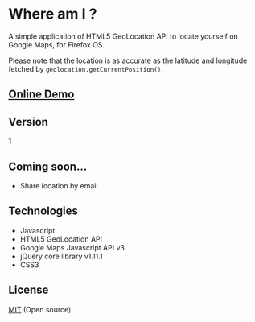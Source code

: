 Where am I ?
====

A simple application of HTML5 GeoLocation API to locate yourself on Google Maps, for Firefox OS.

Please note that the location is as accurate as the latitude and longitude fetched by `geolocation.getCurrentPosition()`.


[Online Demo]
----


Version
----

1


Coming soon...
----
    
  - Share location by email


Technologies
----
* Javascript
* HTML5 GeoLocation API
* Google Maps Javascript API v3
* jQuery core library v1.11.1
* CSS3


License
----

[MIT] (Open source)

[MIT]:http://opensource.org/licenses/MIT
[Online Demo]:http://jsfiddle.net/rdesai/g09hx37r/26/show/
